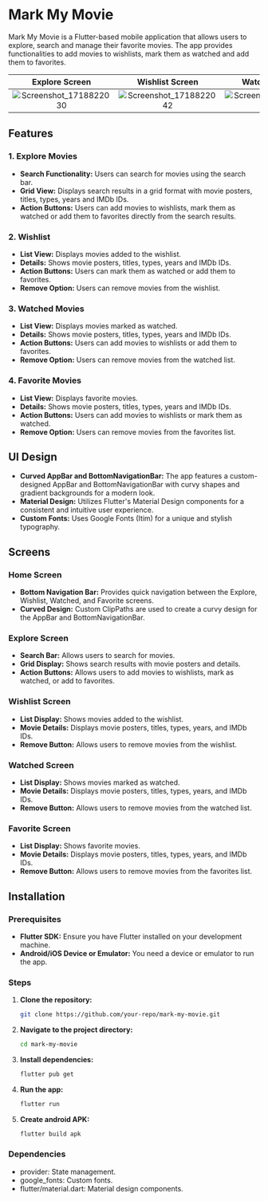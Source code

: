 # Mark My Movie

Mark My Movie is a Flutter-based mobile application that allows users to explore, search and manage their favorite movies. The app provides functionalities to add movies to wishlists, mark them as watched and add them to favorites.

|                                                      Explore Screen                                                       |                                                      Wishlist Screen                                                      |                                                      Watched Screen                                                       |                                                      Favorite Screen                                                      |
| :-----------------------------------------------------------------------------------------------------------------------: | :-----------------------------------------------------------------------------------------------------------------------: | :-----------------------------------------------------------------------------------------------------------------------: | :-----------------------------------------------------------------------------------------------------------------------: |
| ![Screenshot_1718822030](https://github.com/Mamun1113/Mark-My-Movie/assets/66373332/af72add8-be76-49c9-a73a-f96757fce603) | ![Screenshot_1718822042](https://github.com/Mamun1113/Mark-My-Movie/assets/66373332/fcbe215d-cc60-420b-b211-719d95738269) | ![Screenshot_1718822045](https://github.com/Mamun1113/Mark-My-Movie/assets/66373332/51bbc256-a5ca-45a1-b1d2-e4321aa50fae) | ![Screenshot_1718822048](https://github.com/Mamun1113/Mark-My-Movie/assets/66373332/4f9b3c27-f7d1-4922-913e-8a830a46ae97) |

## Features

### 1. Explore Movies

- **Search Functionality:** Users can search for movies using the search bar.
- **Grid View:** Displays search results in a grid format with movie posters, titles, types, years and IMDb IDs.
- **Action Buttons:** Users can add movies to wishlists, mark them as watched or add them to favorites directly from the search results.

### 2. Wishlist

- **List View:** Displays movies added to the wishlist.
- **Details:** Shows movie posters, titles, types, years and IMDb IDs.
- **Action Buttons:** Users can mark them as watched or add them to favorites.
- **Remove Option:** Users can remove movies from the wishlist.

### 3. Watched Movies

- **List View:** Displays movies marked as watched.
- **Details:** Shows movie posters, titles, types, years and IMDb IDs.
- **Action Buttons:** Users can add movies to wishlists or add them to favorites.
- **Remove Option:** Users can remove movies from the watched list.

### 4. Favorite Movies

- **List View:** Displays favorite movies.
- **Details:** Shows movie posters, titles, types, years and IMDb IDs.
- **Action Buttons:** Users can add movies to wishlists or mark them as watched.
- **Remove Option:** Users can remove movies from the favorites list.

## UI Design

- **Curved AppBar and BottomNavigationBar:** The app features a custom-designed AppBar and BottomNavigationBar with curvy shapes and gradient backgrounds for a modern look.
- **Material Design:** Utilizes Flutter's Material Design components for a consistent and intuitive user experience.
- **Custom Fonts:** Uses Google Fonts (Itim) for a unique and stylish typography.

## Screens

### Home Screen

- **Bottom Navigation Bar:** Provides quick navigation between the Explore, Wishlist, Watched, and Favorite screens.
- **Curved Design:** Custom ClipPaths are used to create a curvy design for the AppBar and BottomNavigationBar.

### Explore Screen

- **Search Bar:** Allows users to search for movies.
- **Grid Display:** Shows search results with movie posters and details.
- **Action Buttons:** Allows users to add movies to wishlists, mark as watched, or add to favorites.

### Wishlist Screen

- **List Display:** Shows movies added to the wishlist.
- **Movie Details:** Displays movie posters, titles, types, years, and IMDb IDs.
- **Remove Button:** Allows users to remove movies from the wishlist.

### Watched Screen

- **List Display:** Shows movies marked as watched.
- **Movie Details:** Displays movie posters, titles, types, years, and IMDb IDs.
- **Remove Button:** Allows users to remove movies from the watched list.

### Favorite Screen

- **List Display:** Shows favorite movies.
- **Movie Details:** Displays movie posters, titles, types, years, and IMDb IDs.
- **Remove Button:** Allows users to remove movies from the favorites list.

## Installation

### Prerequisites

- **Flutter SDK:** Ensure you have Flutter installed on your development machine.
- **Android/iOS Device or Emulator:** You need a device or emulator to run the app.

### Steps

1. **Clone the repository:**
   ```bash
   git clone https://github.com/your-repo/mark-my-movie.git
   ```
2. **Navigate to the project directory:**

   ```bash
   cd mark-my-movie
   ```

3. **Install dependencies:**

   ```bash
   flutter pub get
   ```

4. **Run the app:**
   ```bash
   flutter run
   ```
5. **Create android APK:**
   ```bash
   flutter build apk
   ```

### Dependencies

- provider: State management.
- google_fonts: Custom fonts.
- flutter/material.dart: Material design components.
